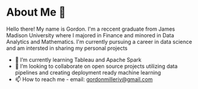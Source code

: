 # About Me 👋 

Hello there! My name is Gordon. I'm a reccent graduate from James Madison University where I majored in Finance and minored in Data Analytics and Mathematics. I'm currently pursuing a career in data science and am intersted in sharing my personal projects 

- 🌱 I’m currently learning Tableau and Apache Spark
- 💞️ I’m looking to collaborate on open source projects utilizing data pipelines and creating deployment ready machine learning 
- 📫 How to reach me - email: gordonmilleriv@gmail.com

<!---
gordongmilleriv/gordongmilleriv is a ✨ special ✨ repository because its `README.md` (this file) appears on your GitHub profile.
You can click the Preview link to take a look at your changes.
--->
